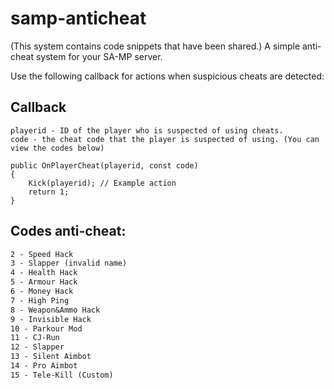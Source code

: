 # samp-anticheat

(This system contains code snippets that have been shared.)
A simple anti-cheat system for your SA-MP server.

Use the following callback for actions when suspicious cheats are detected:

## Callback
```
playerid - ID of the player who is suspected of using cheats.
code - the cheat code that the player is suspected of using. (You can view the codes below)
```

```pawn
public OnPlayerCheat(playerid, const code)
{
    Kick(playerid); // Example action
    return 1;
}
```

## Codes anti-cheat:
```1 - Teleport
2 - Speed Hack
3 - Slapper (invalid name)
4 - Health Hack
5 - Armour Hack
6 - Money Hack
7 - High Ping
8 - Weapon&Ammo Hack
9 - Invisible Hack
10 - Parkour Mod
11 - CJ-Run
12 - Slapper
13 - Silent Aimbot
14 - Pro Aimbot
15 - Tele-Kill (Custom)
```
